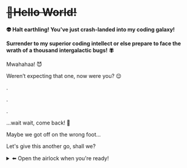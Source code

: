 # ~~👋Hello World!~~

**👽 Halt earthling! You've just crash-landed into my coding galaxy!**

**Surrender to my superior coding intellect or else prepare to face the wrath of a thousand intergalactic bugs! 🪰**

Mwahahaa! 😈

Weren’t expecting that one, now were you? 😌

.

.

.

...wait wait, come back! 🥺

Maybe we got off on the wrong foot...

Let's give this another go, shall we?

<details>
<summary> ⬅️ Open the airlock when you're ready! </summary>
<br>

![Astronaut Introduction](img/astronaut_greeting.gif "I'm Yeruva Sai Jahnavi. Welcome to my corner of the Coding Cosmos!")
Greetings Earthling! 🖖
<br><br>
You've stumbled upon the GitHub profile of an extraordinary human being (or so my mom tells me). Here you'll find repositories filled with code, ideas, and the occasional ramblings of a programmer's mind.
<br><br>
Feel free to explore, and remember, in the world of software, the only limit is your imagination! 🚀
<br><br>
Despite our initial cosmic miscommunication, you're welcome to visit this corner of the coding cosmos at anytime. Thanks for stopping by, and enjoy your stay! 🌌

</details>
